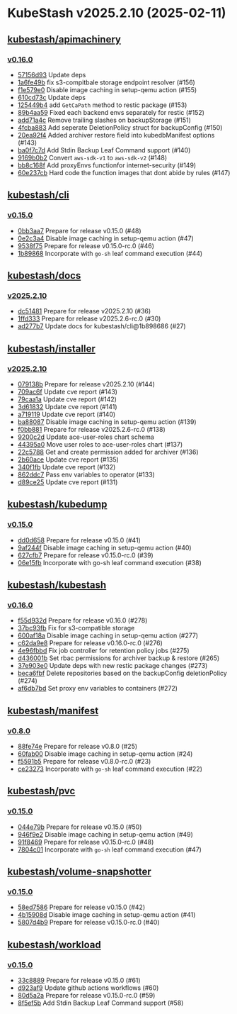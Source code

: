 # KubeStash v2025.2.10 (2025-02-11)


## [kubestash/apimachinery](https://github.com/kubestash/apimachinery)

### [v0.16.0](https://github.com/kubestash/apimachinery/releases/tag/v0.16.0)

- [57156d93](https://github.com/kubestash/apimachinery/commit/57156d93) Update deps
- [1a6fe49b](https://github.com/kubestash/apimachinery/commit/1a6fe49b) fix s3-compitbale storage endpoint resolver (#156)
- [f1e579e0](https://github.com/kubestash/apimachinery/commit/f1e579e0) Disable image caching in setup-qemu action (#155)
- [610cd73c](https://github.com/kubestash/apimachinery/commit/610cd73c) Update deps
- [125449b4](https://github.com/kubestash/apimachinery/commit/125449b4) add `GetCaPath` method to restic package (#153)
- [89b4aa59](https://github.com/kubestash/apimachinery/commit/89b4aa59) Fixed each backend envs separately for restic (#152)
- [add71a4c](https://github.com/kubestash/apimachinery/commit/add71a4c) Remove trailing slashes on backupStorage (#151)
- [4fcba883](https://github.com/kubestash/apimachinery/commit/4fcba883) Add seperate DeletionPolicy struct for backupConfig (#150)
- [20ea92f4](https://github.com/kubestash/apimachinery/commit/20ea92f4) Added archiver restore field into kubedbManifest options  (#143)
- [ba0f7c7d](https://github.com/kubestash/apimachinery/commit/ba0f7c7d) Add Stdin Backup Leaf Command support (#140)
- [9169b0b2](https://github.com/kubestash/apimachinery/commit/9169b0b2) Convert `aws-sdk-v1` to `aws-sdk-v2` (#148)
- [bb8c168f](https://github.com/kubestash/apimachinery/commit/bb8c168f) Add proxyEnvs functionfor internet-security (#149)
- [60e237cb](https://github.com/kubestash/apimachinery/commit/60e237cb) Hard code the function images that dont abide by rules  (#147)



## [kubestash/cli](https://github.com/kubestash/cli)

### [v0.15.0](https://github.com/kubestash/cli/releases/tag/v0.15.0)

- [0bb3aa7](https://github.com/kubestash/cli/commit/0bb3aa7) Prepare for release v0.15.0 (#48)
- [0e2c3a4](https://github.com/kubestash/cli/commit/0e2c3a4) Disable image caching in setup-qemu action (#47)
- [9538f75](https://github.com/kubestash/cli/commit/9538f75) Prepare for release v0.15.0-rc.0 (#46)
- [1b89868](https://github.com/kubestash/cli/commit/1b89868) Incorporate with `go-sh` leaf command execution (#44)



## [kubestash/docs](https://github.com/kubestash/docs)

### [v2025.2.10](https://github.com/kubestash/docs/releases/tag/v2025.2.10)

- [dc51481](https://github.com/kubestash/docs/commit/dc51481) Prepare for release v2025.2.10 (#36)
- [1ffd333](https://github.com/kubestash/docs/commit/1ffd333) Prepare for release v2025.2.6-rc.0 (#30)
- [ad277b7](https://github.com/kubestash/docs/commit/ad277b7) Update docs for kubestash/cli@1b898686 (#27)



## [kubestash/installer](https://github.com/kubestash/installer)

### [v2025.2.10](https://github.com/kubestash/installer/releases/tag/v2025.2.10)

- [079138b](https://github.com/kubestash/installer/commit/079138b) Prepare for release v2025.2.10 (#144)
- [709ac6f](https://github.com/kubestash/installer/commit/709ac6f) Update cve report (#143)
- [79caa1a](https://github.com/kubestash/installer/commit/79caa1a) Update cve report (#142)
- [3d61832](https://github.com/kubestash/installer/commit/3d61832) Update cve report (#141)
- [a719119](https://github.com/kubestash/installer/commit/a719119) Update cve report (#140)
- [ba88087](https://github.com/kubestash/installer/commit/ba88087) Disable image caching in setup-qemu action (#139)
- [f0bb881](https://github.com/kubestash/installer/commit/f0bb881) Prepare for release v2025.2.6-rc.0 (#138)
- [9200c2d](https://github.com/kubestash/installer/commit/9200c2d) Update ace-user-roles chart schema
- [44395a0](https://github.com/kubestash/installer/commit/44395a0) Move user roles to ace-user-roles chart (#137)
- [22c5788](https://github.com/kubestash/installer/commit/22c5788) Get and create permission added for archiver (#136)
- [2b60ace](https://github.com/kubestash/installer/commit/2b60ace) Update cve report (#135)
- [340f1fb](https://github.com/kubestash/installer/commit/340f1fb) Update cve report (#132)
- [862ddc7](https://github.com/kubestash/installer/commit/862ddc7) Pass env variables to operator (#133)
- [d89ce25](https://github.com/kubestash/installer/commit/d89ce25) Update cve report (#131)



## [kubestash/kubedump](https://github.com/kubestash/kubedump)

### [v0.15.0](https://github.com/kubestash/kubedump/releases/tag/v0.15.0)

- [dd0d658](https://github.com/kubestash/kubedump/commit/dd0d658) Prepare for release v0.15.0 (#41)
- [9af244f](https://github.com/kubestash/kubedump/commit/9af244f) Disable image caching in setup-qemu action (#40)
- [627cfb7](https://github.com/kubestash/kubedump/commit/627cfb7) Prepare for release v0.15.0-rc.0 (#39)
- [06e15fb](https://github.com/kubestash/kubedump/commit/06e15fb) Incorporate with go-sh leaf command execution (#38)



## [kubestash/kubestash](https://github.com/kubestash/kubestash)

### [v0.16.0](https://github.com/kubestash/kubestash/releases/tag/v0.16.0)

- [f55d932d](https://github.com/kubestash/kubestash/commit/f55d932d) Prepare for release v0.16.0 (#278)
- [37bc93fb](https://github.com/kubestash/kubestash/commit/37bc93fb) Fix for s3-compatible storage
- [600af18a](https://github.com/kubestash/kubestash/commit/600af18a) Disable image caching in setup-qemu action (#277)
- [c62da9e8](https://github.com/kubestash/kubestash/commit/c62da9e8) Prepare for release v0.16.0-rc.0 (#276)
- [4e96fbbd](https://github.com/kubestash/kubestash/commit/4e96fbbd) Fix job controller for retention policy jobs (#275)
- [d436001b](https://github.com/kubestash/kubestash/commit/d436001b) Set rbac permissions for archiver backup & restore  (#265)
- [37e903e0](https://github.com/kubestash/kubestash/commit/37e903e0) Update deps with new restic package changes (#273)
- [beca6fbf](https://github.com/kubestash/kubestash/commit/beca6fbf) Delete repositories based on the backupConfig deletionPolicy (#274)
- [af6db7bd](https://github.com/kubestash/kubestash/commit/af6db7bd) Set proxy env variables to containers (#272)



## [kubestash/manifest](https://github.com/kubestash/manifest)

### [v0.8.0](https://github.com/kubestash/manifest/releases/tag/v0.8.0)

- [88fe74e](https://github.com/kubestash/manifest/commit/88fe74e) Prepare for release v0.8.0 (#25)
- [60fab00](https://github.com/kubestash/manifest/commit/60fab00) Disable image caching in setup-qemu action (#24)
- [f5591b5](https://github.com/kubestash/manifest/commit/f5591b5) Prepare for release v0.8.0-rc.0 (#23)
- [ce23273](https://github.com/kubestash/manifest/commit/ce23273) Incorporate with `go-sh` leaf command execution (#22)



## [kubestash/pvc](https://github.com/kubestash/pvc)

### [v0.15.0](https://github.com/kubestash/pvc/releases/tag/v0.15.0)

- [044e79b](https://github.com/kubestash/pvc/commit/044e79b) Prepare for release v0.15.0 (#50)
- [946f9e2](https://github.com/kubestash/pvc/commit/946f9e2) Disable image caching in setup-qemu action (#49)
- [91f8469](https://github.com/kubestash/pvc/commit/91f8469) Prepare for release v0.15.0-rc.0 (#48)
- [7804c01](https://github.com/kubestash/pvc/commit/7804c01) Incorporate with `go-sh` leaf command execution (#47)



## [kubestash/volume-snapshotter](https://github.com/kubestash/volume-snapshotter)

### [v0.15.0](https://github.com/kubestash/volume-snapshotter/releases/tag/v0.15.0)

- [58ed7586](https://github.com/kubestash/volume-snapshotter/commit/58ed7586) Prepare for release v0.15.0 (#42)
- [4b15908d](https://github.com/kubestash/volume-snapshotter/commit/4b15908d) Disable image caching in setup-qemu action (#41)
- [5807d4b9](https://github.com/kubestash/volume-snapshotter/commit/5807d4b9) Prepare for release v0.15.0-rc.0 (#40)



## [kubestash/workload](https://github.com/kubestash/workload)

### [v0.15.0](https://github.com/kubestash/workload/releases/tag/v0.15.0)

- [33c8889](https://github.com/kubestash/workload/commit/33c8889) Prepare for release v0.15.0 (#61)
- [d923af9](https://github.com/kubestash/workload/commit/d923af9) Update github actions workflows (#60)
- [80d5a2a](https://github.com/kubestash/workload/commit/80d5a2a) Prepare for release v0.15.0-rc.0 (#59)
- [8f5ef5b](https://github.com/kubestash/workload/commit/8f5ef5b) Add Stdin Backup Leaf Command support (#58)




